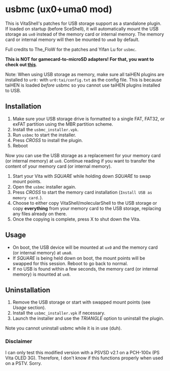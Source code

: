 usbmc (ux0+uma0 mod)
=====
This is VitaShell's patches for USB storage support as a standalone plugin. If 
loaded on startup (before SceShell), it will automatically mount the USB 
storage as `ux0` instead of the memory card or internal memory. The memory card 
or internal memory will then be mounted to `uma0` by default.

Full credits to The_FloW for the patches and Yifan Lu for `usbmc`.

**This is NOT for gamecard-to-microSD adapters! For that, you want to check 
out [this](https://github.com/xyzz/gamecard-microsd)**.

Note: When using USB storage as memory, make sure all taiHEN plugins are 
installed to `ur0:` with `ur0:tai/config.txt` as the config file. This is 
because taiHEN is loaded _before_ usbmc so you cannot use taiHEN plugins 
installed to USB.

## Installation

1. Make sure your USB storage drive is formatted to a single FAT, FAT32, or 
exFAT partition using the MBR partition scheme.
1. Install the `usbmc_installer.vpk`.
1. Run `usbmc` to start the installer.
1. Press _CROSS_ to install the plugin.
1. Reboot

Now you can use the USB storage as a replacement for your memory card (or internal 
memory) at `ux0`. Continue reading if you want to transfer the content of your 
memory card (or internal memory).

1. Start your Vita with _SQUARE_ while holding down _SQUARE_ to swap mount points.
1. Open the `usbmc` installer again.
1. Press _CROSS_ to start the memory card installation (`Install USB as memory card.`).
1. Choose to either copy VitaShell/molecularShell to the USB storage or copy 
**everything** from your memory card to the USB storage, replacing any files 
already on there.
1. Once the copying is complete, press X to shut down the Vita.

## Usage

* On boot, the USB device will be mounted at `ux0` and the memory card (or 
internal memory) at `uma0`.
* If _SQUARE_ is being held down on boot, the mount points will 
be swapped for this session. Reboot to go back to normal.
* If no USB is found within a few seconds, the memory card (or internal 
memory) is mounted at `ux0`.

## Uninstallation

1. Remove the USB storage or start with swapped mount points (see _Usage_ section).
1. Install the `usbmc_installer.vpk` if necessary.
1. Launch the installer and use the _TRIANGLE_ option to uninstall the plugin.

Note you cannot uninstall usbmc while it is in use (duh).

### Disclaimer

I can only test this modified version with a PSVSD v2.1 on a PCH-100x (PS Vita OLED 3G).
Therefore, I don't know if this functions properly when used on a PSTV. Sorry.
